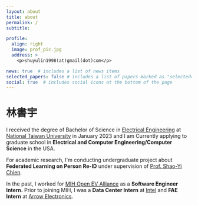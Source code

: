 ```yaml
---
layout: about
title: about
permalink: /
subtitle: 

profile:
  align: right
  image: prof_pic.jpg
  address: >
    <p>shuyulin1998(at)gmail(dot)com</p>

news: true  # includes a list of news items
selected_papers: false # includes a list of papers marked as "selected={true}"
social: true  # includes social icons at the bottom of the page
---
```

# **林書宇**

I received the degree of Bachelor of Science in [Electrical Engineering](https://web.ee.ntu.edu.tw/eng/index.php) at [National Taiwan University](https://www.ntu.edu.tw/english/index.html) in January 2023 and I am Currently applying to graduate school in **Electrical and Computer Engineering/Computer Science** in the USA.

For academic research, I'm conducting undergraduate project about **Federated Learning on Person Re-ID** under supervision of [Prof. Shao-Yi Chien](http://www.ee.ntu.edu.tw/bio1.php?id=101). 

In the past, I worked for [MIH Open EV Alliance](https://www.mih-ev.org/en/index/) as a **Software Engineer Intern.** Prior to joining MIH, I was a **Data Center Intern** at [Intel](https://www.intel.com/content/www/us/en/homepage.html) and **FAE Intern** at [Arrow Electronics](https://www.arrow.com/). 